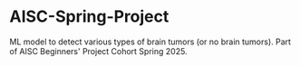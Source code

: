 # AISC-Spring-Project
ML model to detect various types of brain tumors (or no brain tumors). Part of AISC Beginners' Project Cohort Spring 2025.
